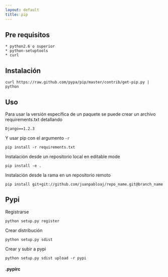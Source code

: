 ```yaml
---
layout: default
title: pip
---
```

## Pre requisitos

    * python2.6 o superior
    * python-setuptools
    * curl

## Instalación

    curl https://raw.github.com/pypa/pip/master/contrib/get-pip.py | python

## Uso
Para usar la versión específica de un paquete se puede crear un archivo requirements.txt detallando

    Django==1.2.3

Y usar pip con el argumento `-r`

    pip install -r requirements.txt

Instalación desde un repositorio local en editable mode

    pip install -e .

Instalación desde la rama en un repositorio remoto

    pip install git+git://github.com/juanpabloaj/repo_name.git@branch_name

## Pypi

Registrarse

    python setup.py register

Crear distribución

    python setup.py sdist

Crear y subir a pypi

    python setup.py sdist upload -r pypi

#### .pypirc
